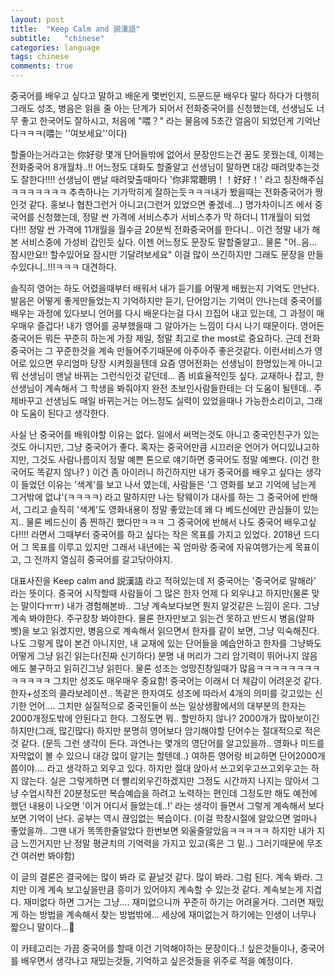 ```yaml
---
layout: post
title:  "Keep Calm and 説漢語"
subtitle:   "chinese"
categories: language
tags: chinese
comments: true
---
```





중국어를 배우고 싶다고 말하고 배운게 몇번인지, 드문드문 배우다 말다 하다가 다행히 그래도 성조, 병음은 읽을 줄 아는 단계가 되어서 전화중국어를 신청했는데, 선생님도 너무 좋고 한국어도 잘하시고, 처음에 "喂？" 라는 물음에 5초간 얼음이 되었던게 기억난다ㅋㅋㅋ(喂는 ''여보세요''이다)

  

할줄아는거라고는 你好랑 몇개 단어들밖에 없어서 문장만드는건 꿈도 못꿨는데, 이제는 전화중국어 8개월차..!! 어느정도 대화도 할줄알고 선생님이 말하면 대강 때려맞추는것도 잘한다!!!! 선생님이 맨날 때려맞출때마다 '你非常聰明！！好好！' 라고 칭찬해주심ㅋㅋㅋㅋㅋㅋㅋ 추측하나는 기가막히게 잘하는듯ㅋㅋㅋ내가 봤을때는 전화중국어가 짱인것 같다. 홍보나 협찬그런거 아니고(그런거 있었으면 좋겠네...) 명가차이니즈 에서 중국어를 신청했는데, 정말 싼 가격에 서비스추가 서비스추가 막 하더니 11개월이 되었다!!! 정말 싼 가격에 11개월을 월수금 20분씩 전화중국어를 한다니.. 이건 정말 내가 해본 서비스중에 가성비 갑인듯 싶다. 이젠 어느정도 문장도 말할줄알고.. 물론 "어..음... 잠시만요!! 할수있어요 잠시만 기달려보세요" 이걸 많이 쓰긴하지만 그래도 문장을 만들수있다니..!!!ㅋㅋㅋ 대견하다. 

  

솔직히 영어는 하도 어렸을때부터 배워서 내가 듣기를 어떻게 배웠는지 기억도 안난다. 발음은 어떻게 좋게만들었는지 기억하지만 듣기, 단어암기는 기억이 안나는데 중국어를 배우는 과정에 있다보니 언어를 다시 배운다는걸 다시 끄집어 내고 있는데, 그 과정이 매우매우 즐겁다! 내가 영어를 공부했을때 그 알아가는 느낌이 다시 나기 때문이다. 영어든 중국어든 뭐든 꾸준히 하는게 가장 제일, 정말 최고로 the most로 중요하다. 근데 전화중국어는 그 꾸준한것을 계속 만들어주기때문에 아주아주 좋은것같다. 이런서비스가 영어로 있으면 우리엄마 당장 시켜줬을텐데 요즘 영어전화는 선생님이 한명있는게 아니고 뭐 선생님이 맨날 바뀌는 그런식인것 같던데... 좀 비효율적인듯 싶다. 교재하나 잡고, 한선생님이 계속해서 그 학생을 봐줘야지 완전 초보인사람들한테는 더 도움이 될텐데.. 주제바꾸고 선생님도 매일 바뀌는거는 어느정도 실력이 있었을때나 가능한소리이고, 그래야 도움이 된다고 생각한다.



사실 난 중국어를 배워야할 이유는 없다. 일에서 써먹는것도 아니고 중국인친구가 있는것도 아니지만, 그냥 중국어가 좋다. 혹자는 중국어만큼 시끄러운 언어가 어디있냐고하지만, 그것도 사람나름이지 정말 예쁜 톤으로 얘기하면 중국어도 정말 예쁘다. (이건 한국어도 똑같지 않나? ) 이건 좀 아이러니 하긴하지만 내가 중국어를 배우고 싶다는 생각이 들었던 이유는 '색계'를 보고 나서 였는데, 사람들은 '그 영화를 보고 기억에 남는게 그거밖에 없냐'(ㅋㅋㅋㅋ) 라고 말하지만 나는 탕웨이가 대사를 하는 그 중국어에 반해서, 그리고 솔직히 '색계'도 영화내용이 정말 좋았는데 왜 다 베드신에만 관심들이 있는지.. 물론 베드신이 좀 찐하긴 했다만ㅋㅋㅋ 그 중국어에 반해서 나도 중국어 배우고싶다!!!! 라면서 그때부터 중국어를 하고 싶다는 작은 목표를 가지고 있었다. 2018년 드디어 그 목표를 이루고 있지만 그래서 내년에는 꼭 엄마랑 중국에 자유여행가는게 목표이고, 그 전까지 열심히 중국어를 갈고닦아야지. 

  

대표사진을 Keep calm and 説漢語 라고 적혀있는데 저 중국어는 '중국어로 말해라' 라는 뜻이다. 중국어 시작할때 사람들이 그 많은 한자 언제 다 외우냐고 하지만(물론 맞는 말이다ㅠㅠ) 내가 경험해본바.. 그냥 계속보다보면 뭔지 알것같은 느낌이 온다. 그냥 계속 봐야한다. 주구장창 봐야한다. 물론 한자만보고 읽는건 못하고 반드시 병음(알파벳)을 보고 읽겠지만, 병음으로 계속해서 읽으면서 한자를 같이 보면, 그냥 익숙해진다. 나도 그렇게 많이 본건 아니지만, 내 교재에 있는 단어들을 예습안하고 한자를 그냥봐도 어떻게 그냥 읽긴 읽는다(진짜 신기하다) 분명 내 머리가 그리 암기력이 뛰어나지 않음에도 불구하고 읽히긴그냥 읽힌다. 물론 성조는 엉망진창일때가 많음ㅋㅋㅋㅋㅋㅋㅋㅋㅋㅋㅋㅋㅋ 그치만 성조도 매우매우 중요함! 중국어는 이래서 더 체감이 어려운것 같다. 한자+성조의 콜라보레이션.. 똑같은 한자여도 성조에 따라서 4개의 의미를 갖고있는 신기한 언어.... 그치만 실질적으로 중국인들이 쓰는 일상생활에서의 대부분의 한자는 2000개정도밖에 안된다고 한다. 그정도면 뭐.. 할만하지 않나? 2000개가 많아보이긴하지만(그래, 많긴많다) 하지만 분명히 영어보다 암기해야할 단어수는 절대적으로 적은것 같다. (문득 그런 생각이 든다. 과연나는 몇개의 영단어를 알고있을까.. 영화나 미드를 자막없이 볼 수 있으니 대강 많이 알기는 할텐데..) 여하튼 영어랑 비교하면 단어2000개쯤이야.... 라고 생각하고 외우고 있다. 하지만 절대 앉아서 쓰고외우고쓰고외우고는 하지 않는다. 실은 그렇게하면 더 빨리외우긴하겠지만 그정도 시간까지 나지는 않아서 그냥 수업시작전 20분정도만 복습예습을 하려고 노력하는 편인데 그정도만 해도 예전에 했던 내용이 나오면 '이거 어디서 들었는데..!' 라는 생각이 들면서 그렇게 계속해서 보다보면 기억이 난다. 공부는 역시 끊임없는 복습이다. (이걸 학창시절에 알았으면 얼마나 좋았을까.. 그땐 내가 똑똑한줄알았다 한번보면 외울줄알았음ㅋㅋㅋㅋㅋ 하지만 내가 지금 느낀거지만 난 정말 평균치의 기억력을 가지고 있고(혹은 그 밑..) 그러기때문에 무조건 여러번 봐야함)

  

이 글의 결론은 결국에는 많이 봐라 로 끝날것 같다. 많이 봐라. 그럼 된다. 계속 봐라. 그치만 이게 계속 보고싶을만큼 흥미가 있어야지 계속할 수 있는것 같다. 계속보는게 지겹다. 재미없다 하면 그거는 그냥.... 재미없으니까 꾸준히 하기는 어려울거다. 그러면 재밌게 하는 방법을 계속해서 찾는 방법밖에... 세상에 재미없는거 하기에는 인생이 너무나 짧으니 말이다...🤡

  

  

  

  

이 카테고리는 가끔 중국어를 할때 이건 기억해야하는 문장이다..! 싶은것들이나, 중국어를 배우면서 생각나고 재밌는것들, 기억하고 싶은것들을 위주로 적을 예정이다. 
